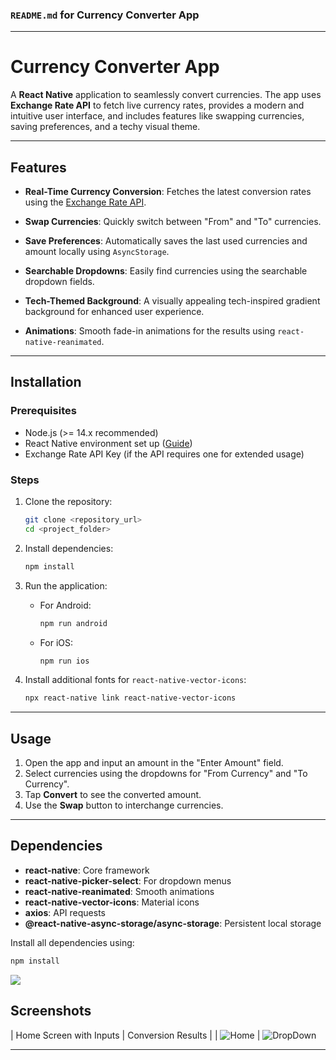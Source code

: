 ### `README.md` for Currency Converter App

---

# Currency Converter App

A **React Native** application to seamlessly convert currencies. The app uses **Exchange Rate API** to fetch live currency rates, provides a modern and intuitive user interface, and includes features like swapping currencies, saving preferences, and a techy visual theme.

---

## Features

- **Real-Time Currency Conversion**:
  Fetches the latest conversion rates using the [Exchange Rate API](https://www.exchangerate-api.com/).

- **Swap Currencies**:
  Quickly switch between "From" and "To" currencies.

- **Save Preferences**:
  Automatically saves the last used currencies and amount locally using `AsyncStorage`.

- **Searchable Dropdowns**:
  Easily find currencies using the searchable dropdown fields.

- **Tech-Themed Background**:
  A visually appealing tech-inspired gradient background for enhanced user experience.

- **Animations**:
  Smooth fade-in animations for the results using `react-native-reanimated`.

---

## Installation

### Prerequisites
- Node.js (>= 14.x recommended)
- React Native environment set up ([Guide](https://reactnative.dev/docs/environment-setup))
- Exchange Rate API Key (if the API requires one for extended usage)

### Steps
1. Clone the repository:
   ```bash
   git clone <repository_url>
   cd <project_folder>
   ```

2. Install dependencies:
   ```bash
   npm install
   ```

3. Run the application:
   - For Android:
     ```bash
     npm run android
     ```
   - For iOS:
     ```bash
     npm run ios
     ```

4. Install additional fonts for `react-native-vector-icons`:
   ```bash
   npx react-native link react-native-vector-icons
   ```

---

## Usage

1. Open the app and input an amount in the "Enter Amount" field.
2. Select currencies using the dropdowns for "From Currency" and "To Currency".
3. Tap **Convert** to see the converted amount.
4. Use the **Swap** button to interchange currencies.

---


## Dependencies

- **react-native**: Core framework
- **react-native-picker-select**: For dropdown menus
- **react-native-reanimated**: Smooth animations
- **react-native-vector-icons**: Material icons
- **axios**: API requests
- **@react-native-async-storage/async-storage**: Persistent local storage

Install all dependencies using:
```bash
npm install
```

![](https://komarev.com/ghpvc/?username=Ishan007-bot)


## Screenshots

| Home Screen with Inputs | Conversion Results |
| ![Home](https://github.com/user-attachments/assets/7a83ed19-00e9-4bc8-9f49-fe3129cfc44b) | ![DropDown](https://github.com/user-attachments/assets/bc6272b7-f328-498f-af1f-0abd40e676fa)

---

